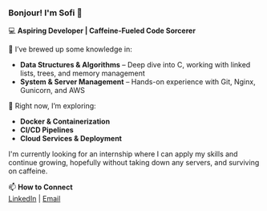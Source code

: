 ### Bonjour! I'm Sofi 👋  
💻 **Aspiring Developer | Caffeine-Fueled Code Sorcerer**  

🌱 I’ve brewed up some knowledge in:  
- **Data Structures & Algorithms** – Deep dive into C, working with linked lists, trees, and memory management  
- **System & Server Management** – Hands-on experience with Git, Nginx, Gunicorn, and AWS  

🚀 Right now, I’m exploring:  
- **Docker & Containerization**  
- **CI/CD Pipelines**  
- **Cloud Services & Deployment**  

I'm currently looking for an internship where I can apply my skills and continue growing, hopefully without taking down any servers, and surviving on caffeine.  

📫 **How to Connect**  
[LinkedIn](https://www.linkedin.com/in/sofizaqaryancs/) | [Email](mailto:sofizaqar@gmail.com) 
